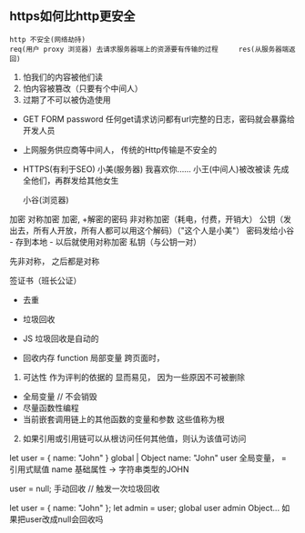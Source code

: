 ## https如何比http更安全
    http 不安全(网络劫持)
    req(用户 proxy 浏览器) 去请求服务器端上的资源要有传输的过程     res(从服务器端返回)
1. 怕我们的内容被他们读
2. 怕内容被篡改（只要有个中间人）
3. 过期了不可以被伪造使用

- GET FORM    password  任何get请求访问都有url完整的日志，密码就会暴露给开发人员
- 上网服务供应商等中间人， 传统的Http传输是不安全的

- HTTPS(有利于SEO)
  小美(服务器)
    我喜欢你......
  小王(中间人)被改被读  先成全他们，再群发给其他女生
    
  小谷(浏览器)

加密
对称加密
    加密, +解密的密码
非对称加密（耗电，付费，开销大）
    公钥（发出去，所有人开放，所有人都可以用这个解码）（"这个人是小美"） 密码发给小谷 - 存到本地 - 以后就使用对称加密
    私钥（与公钥一对）

先非对称， 之后都是对称

签证书（班长公证）

- 去重


- 垃圾回收
- JS 垃圾回收是自动的
- 回收内存
  function  局部变量
  跨页面时，
1. 可达性 作为评判的依据的
  显而易见， 因为一些原因不可被删除
  - 全局变量  //  不会销毁
  - 尽量函数性编程
  - 当前嵌套调用链上的其他函数的变量和参数
  这些值称为根
2. 如果引用或引用链可以从根访问任何其他值，则认为该值可访问

let user = {
    name: "John"
}
global
    |
  Object
name: "John"
user 全局变量， =  引用式赋值
 name 基础属性 -> 字符串类型的JOHN

user = null;  手动回收 // 触发一次垃圾回收

let user = {
    name: "John"
};
let admin = user;
    global
user     admin
    Object...
如果把user改成null会回收吗
  
